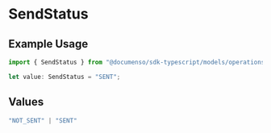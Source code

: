 # SendStatus

## Example Usage

```typescript
import { SendStatus } from "@documenso/sdk-typescript/models/operations";

let value: SendStatus = "SENT";
```

## Values

```typescript
"NOT_SENT" | "SENT"
```